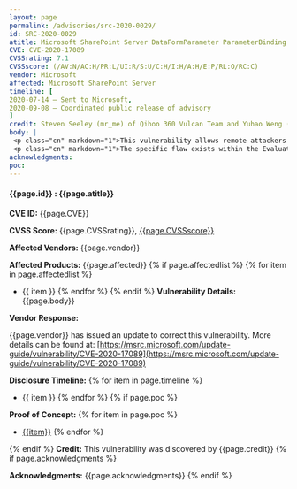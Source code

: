 ```yaml
---
layout: page
permalink: /advisories/src-2020-0029/
id: SRC-2020-0029
atitle: Microsoft SharePoint Server DataFormParameter ParameterBinding Elevation of Privilege Vulnerability
CVE: CVE-2020-17089
CVSSrating: 7.1
CVSSscore: (/AV:N/AC:H/PR:L/UI:R/S:U/C:H/I:H/A:H/E:P/RL:O/RC:C)
vendor: Microsoft
affected: Microsoft SharePoint Server
timeline: [
2020-07-14 – Sent to Microsoft,
2020-09-08 – Coordinated public release of advisory
]
credit: Steven Seeley (mr_me) of Qihoo 360 Vulcan Team and Yuhao Weng (@cjm00nw)
body: |
 <p class="cn" markdown="1">This vulnerability allows remote attackers escalate privileges when form based authentication is enabled. Authentication is required to exploit this vulnerability.</p>
 <p class="cn" markdown="1">The specific flaw exists within the Evaluate function inside of the DataFormParameter class. The issue results from the lack of proper validation on user-supplied properties when performing databinding. An attacker can leverage this vulnerability to escalate privileges to an administrative account.</p>
acknowledgments:
poc:
---
```


#### **{{page.id}} : {{page.atitle}}**

**CVE ID:**
{{page.CVE}}

**CVSS Score:**
{{page.CVSSrating}}, [{{page.CVSSscore}}](https://nvd.nist.gov/vuln-metrics/cvss/v3-calculator?vector={{page.CVSSscore}})

**Affected Vendors:**
{{page.vendor}}

**Affected Products:**
{{page.affected}}
{% if page.affectedlist %}
{% for item in page.affectedlist %}
  - {{ item }}
{% endfor %}
{% endif %}
**Vulnerability Details:**
{{page.body}}

**Vendor Response:**

{{page.vendor}} has issued an update to correct this vulnerability. More details can be found at: [https://msrc.microsoft.com/update-guide/vulnerability/CVE-2020-17089](https://msrc.microsoft.com/update-guide/vulnerability/CVE-2020-17089)

**Disclosure Timeline:**
{% for item in page.timeline %}
  - {{ item }}
{% endfor %}
{% if page.poc %}

**Proof of Concept:**
{% for item in page.poc %}
  - [{{item}}]({{item}})
{% endfor %}

{% endif %}
**Credit:**
This vulnerability was discovered by {{page.credit}}
{% if page.acknowledgments %}

**Acknowledgments:**
{{page.acknowledgments}}
{% endif %}
